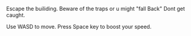 Escape the builiding.
Beware of the traps or u might "fall Back"
Dont get caught.

Use WASD to move.
Press Space key to boost your speed.
